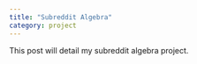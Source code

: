 ```yaml
---
title: "Subreddit Algebra"
category: project
---
```

This post will detail my subreddit algebra project.

